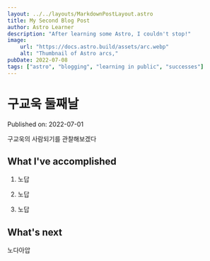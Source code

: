 ```yaml
---
layout: ../../layouts/MarkdownPostLayout.astro
title: My Second Blog Post
author: Astro Learner
description: "After learning some Astro, I couldn't stop!"
image: 
    url: "https://docs.astro.build/assets/arc.webp"
    alt: "Thumbnail of Astro arcs,"
pubDate: 2022-07-08
tags: ["astro", "blogging", "learning in public", "successes"]
---
```

# 구교욱 둘째날

Published on: 2022-07-01

구교욱의 사람되기를 관찰해보겠다

## What I've accomplished

1. 노답

2. 노답

3. 노답

## What's next

노다아압